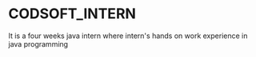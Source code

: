 # CODSOFT_INTERN
It is a four weeks java intern where intern's hands on work experience in java programming 

